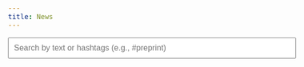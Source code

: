 ```yaml
---
title: News
---
```


<!-- Search Box -->
<input type="text" id="search-box" placeholder="Search by text or hashtags (e.g., #preprint)" oninput="filterPosts()">

<!-- Posts List -->
<!-- Posts List -->
<div id="posts-container" style="display: none;">
  {% for post in site.data.biblio_preformatted %}
    <div class="post-data" data-text="{{ post.authors | escape }} {{ post.title | escape }} {{ post.citation | escape }} {{ post.tags | escape }}">
      <!-- Authors, Title, and Citation -->
      <p class="publication-details">
        <span class="publication-authors">{{ post.authors | safe }}</span>
        <span class="publication-title"><strong>{{ post.title | safe }}</strong></span>
        <span class="publication-citation">{{ post.citation | safe }}</span>
        {% if post.tags %}
        <span class="publication-tags">
          {% for tag in post.tags %}
            <a href="./publications?query=%23{{ tag | remove_first: '#' }}" class="tag">#{{ tag | remove_first: '#' }}</a>
          {% endfor %}
        </span>
        {% endif %}
      </p>

      <!-- Links and Tags -->
      <div class="publication-links">
        {% if post.handle %}
        <a href="https://hdl.handle.net/{{ post.handle }}" target="_blank">
          <img alt="IRIS link" src="https://img.shields.io/badge/IRIS-blue">
        </a>
        {% endif %}
        {% if post.doi %}
        <a href="https://doi.org/{{ post.doi }}" target="_blank">
          <img alt="DOI link" src="https://img.shields.io/badge/DOI-green">
        </a>
        {% endif %}
        {% if post.arxiv %}
        <a href="https://arxiv.org/abs/{{ post.arxiv }}" target="_blank">
          <img alt="arXiv link" src="https://img.shields.io/badge/arXiv-orange">
        </a>
        {% endif %}
        {% if post.biorxiv %}
        <a href="https://doi.org/{{ post.biorxiv }}" target="_blank">
          <img alt="bioRxiv link" src="https://img.shields.io/badge/bioRxiv-orange">
        </a>
        {% endif %}
      </div>
    </div>
  {% endfor %}
</div>





<div id="posts">
  <!-- Filtered posts will be dynamically rendered here -->
</div>

<!-- Pagination Buttons -->
<div id="pagination-controls" class="pagination-bar">
  <button id="prev-button" onclick="paginate(-1)" disabled>Previous</button>
  <button id="next-button" onclick="paginate(1)">Next</button>
</div>

<!-- Posts Per Page -->
<div id="posts-per-page-controls">
  <label for="posts-per-page">Posts per page:</label>
  <select id="posts-per-page" onchange="updateMaxPosts()">
    <option value="10" selected>10</option>
    <option value="20">20</option>
    <option value="50">50</option>
  </select>
</div>

<script>
let maxPosts = 10; // Default posts per page
let skipPosts = 0; // Default start at the first post
let filteredPosts = []; // Store filtered posts after search

document.addEventListener("DOMContentLoaded", () => {
  // Fetch all posts from the hidden container
  const allPostsContainer = document.getElementById('posts-container');
  const allPosts = Array.from(allPostsContainer.querySelectorAll('.post-data'));

  const urlParams = new URLSearchParams(window.location.search);
  const query = urlParams.get("query") || "";
  maxPosts = parseInt(urlParams.get("maxPosts") || maxPosts, 10);
  skipPosts = parseInt(urlParams.get("skipPosts") || skipPosts, 10);

  document.getElementById("search-box").value = query;
  document.getElementById("posts-per-page").value = maxPosts;

  // Attach the input listener to the search box
  document.getElementById("search-box").addEventListener("input", () => {
    filterPosts(allPosts);
  });

  // Filter and render posts initially
  filterPosts(allPosts);
});

function filterPosts(allPosts) {
  const query = document.getElementById('search-box').value.toLowerCase();

  // Update the query parameter in the URL
  const url = new URL(window.location);
  url.searchParams.set("query", query);
  url.searchParams.set("maxPosts", maxPosts);
  url.searchParams.set("skipPosts", skipPosts);
  window.history.replaceState({}, '', url);

  // Filter posts based on the query
  filteredPosts = allPosts.filter(post => {
    const text = post.getAttribute('data-text').toLowerCase();
    const andGroups = query.split(/\s*&\s*/); // Split by "&" for "AND"
    return andGroups.every(andGroup => {
      const orTerms = andGroup.split(/\s*\|\s*/); // Split by "|" for "OR"
      return orTerms.some(term => text.includes(term.trim()));
    });
  });

  // Immediately render posts after filtering
  renderPosts();
}

function renderPosts() {
  const postsContainer = document.getElementById('posts');
  postsContainer.innerHTML = ''; // Clear current posts

  const start = skipPosts;
  const end = skipPosts + maxPosts;

  // Render the subset of filtered posts
  filteredPosts.slice(start, end).forEach(post => {
    const clonedPost = post.cloneNode(true); // Clone original post structure
    postsContainer.appendChild(clonedPost);
  });

  // Enable/disable pagination buttons
  document.getElementById("prev-button").disabled = skipPosts <= 0;
  document.getElementById("next-button").disabled = end >= filteredPosts.length;

  // Update query parameters for pagination
  const url = new URL(window.location);
  const query = document.getElementById('search-box').value;
  url.searchParams.set("query", query);
  url.searchParams.set("maxPosts", maxPosts);
  url.searchParams.set("skipPosts", skipPosts);
  window.history.replaceState({}, '', url);
}

function paginate(direction) {
  skipPosts += direction * maxPosts;
  renderPosts();
}

function updateMaxPosts() {
  maxPosts = parseInt(document.getElementById("posts-per-page").value, 10);
  skipPosts = 0; // Reset to the first page
  renderPosts();
}

</script>


<style>

#posts {
    font-family: Arial, sans-serif;
    line-height: 1.6;
    margin: 20px auto;
    max-width: 800px;
}

#posts .post-data {
    border-bottom: 1px solid #ddd;
    padding: 10px 0;
}

#posts .post-data:last-child {
    border-bottom: none; /* Remove the border for the last post */
}

#posts .post-date {
    color: #888;
    font-size: 0.9rem;
    margin-bottom: 5px;
}

#posts .post-text {
    font-size: 1.1rem;
    margin-bottom: 10px;
}

#posts .post-link {
    text-decoration: none;
    color: #007acc;
}

#posts .post-link:hover {
    text-decoration: underline;
}

#search-box {
  margin-bottom: 20px;
  padding: 10px;
  width: 100%; /* Full width */
  font-size: 16px;
}

#posts-per-page-controls {
  margin-top: 20px;
  text-align: center;
}

#pagination-controls {
  margin-top: 20px;
  text-align: center;
}

#pagination-controls button {
  background-color: white;
  border: 2px solid #1e6bb8; /* Match the blue border */
  color: #1e6bb8; /* Match the blue text */
  padding: 10px 20px;
  font-size: 16px;
  margin: 5px;
  border-radius: 5px; /* Rounded corners */
  cursor: pointer;
  transition: all 0.3s ease; /* Smooth hover effect */
}

#pagination-controls button:hover {
  background-color: #1e6bb8; /* Blue background on hover */
  color: white; /* White text on hover */
}

#pagination-controls button:disabled {
  background-color: #ccc; /* Gray background for disabled state */
  color: #666; /* Slightly darker gray text */
  cursor: not-allowed;
}

.pagination-bar {
  border-top: 1px solid #ddd; /* Horizontal line */
  padding-top: 10px; /* Add spacing between the line and the buttons */
  margin-top: 20px; /* Add spacing from the last post */
}

/* Compact Layout Styling */
/* Compact authors, title, and citation in a single line */
/* Overall font adjustment */
body {
  font-size: 16px; /* Adjust the base font size */
}

/* Compact authors, title, and citation in a single line */
.publication-details {
  font-size: 1rem; /* Slightly larger */
  color: #333;
  line-height: 1.6;
}

/* Align links and tags in a row */
.publication-links {
  display: flex;
  align-items: center;
  flex-wrap: wrap; /* Ensure proper layout on smaller screens */
  gap: 10px; /* Space between badges and tags */
}

.publication-links img {
  margin-right: 5px;
}

.publication-tags {
  font-size: 0.95rem; /* Slightly smaller than the main font */
  color: #007acc;
}

.publication-tags a {
  margin-right: 5px;
  text-decoration: none;
}

.publication-tags a:hover {
  text-decoration: underline;
}

/* Add more spacing between articles */
.post-data {
  margin-bottom: 25px; /* Increased spacing between entries */
  border-bottom: 1px solid #ddd; /* Separator for clarity */
  padding-bottom: 15px;
}



</style>
